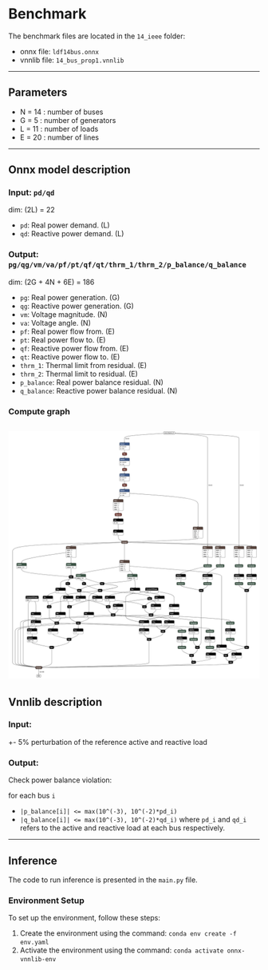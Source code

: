 # Benchmark
The benchmark files are located in the `14_ieee` folder:
- onnx file: `ldf14bus.onnx`
- vnnlib file: `14_bus_prop1.vnnlib`
---
## Parameters
- N = 14 : number of buses
- G =  5 : number of generators
- L = 11 : number of loads
- E = 20 : number of lines
---
## Onnx model description
### Input: `pd/qd`
dim: (2L) = 22
- `pd`: Real power demand. (L)
- `qd`: Reactive power demand. (L)
### Output: `pg/qg/vm/va/pf/pt/qf/qt/thrm_1/thrm_2/p_balance/q_balance`
dim: (2G + 4N + 6E) = 186
- `pg`: Real power generation. (G)
- `qg`: Reactive power generation. (G)
- `vm`: Voltage magnitude. (N)
- `va`: Voltage angle. (N)
- `pf`: Real power flow from. (E)
- `pt`: Real power flow to. (E)
- `qf`: Reactive power flow from. (E)
- `qt`: Reactive power flow to. (E)
- `thrm_1`: Thermal limit from residual. (E)
- `thrm_2`: Thermal limit to residual. (E)
- `p_balance`: Real power balance residual. (N)
- `q_balance`: Reactive power balance residual. (N)

### Compute graph
![compute graphs of the NN with bound clip and residual calculation](14_ieee/compute_graph.png)
---
## Vnnlib description
### Input:
+- 5% perturbation of the reference active and reactive load 
### Output:
Check power balance violation:

for each bus `i`
- `|p_balance[i]| <= max(10^(-3), 10^(-2)*pd_i)`
- `|q_balance[i]| <= max(10^(-3), 10^(-2)*qd_i)`
where `pd_i` and `qd_i` refers to the active and reactive load at each bus respectively.
---
## Inference
The code to run inference is presented in the `main.py` file.
### Environment Setup
To set up the environment, follow these steps:
1. Create the environment using the command: `conda env create -f env.yaml`
2. Activate the environment using the command: `conda activate onnx-vnnlib-env`